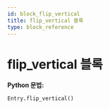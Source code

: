 ```yaml
---
id: block_flip_vertical
title: flip_vertical 블록
type: block_reference
---
```


# flip_vertical 블록

**Python 문법:**
```python
Entry.flip_vertical()
```

